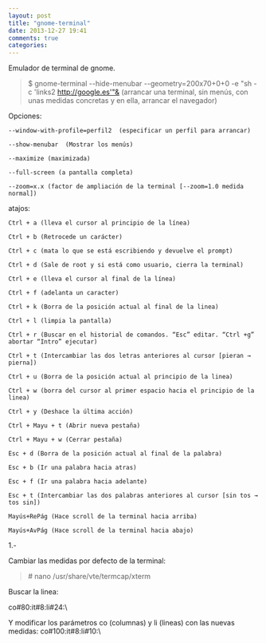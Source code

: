 ```yaml
---
layout: post
title: "gnome-terminal"
date: 2013-12-27 19:41
comments: true
categories: 
---
```

Emulador de terminal de gnome.

>$ gnome-terminal --hide-menubar --geometry=200x70+0+0 -e "sh -c 'links2 http://google.es'"& (arrancar una terminal, sin menús, con unas medidas concretas y en ella, arrancar el navegador)

Opciones:

	--window-with-profile=perfil2  (especificar un perfil para arrancar)

	--show-menubar  (Mostrar los menús)

	--maximize (maximizada)

	--full-screen (a pantalla completa)

	--zoom=x.x (factor de ampliación de la terminal [--zoom=1.0 medida normal])

atajos:

	Ctrl + a (lleva el cursor al principio de la línea)

	Ctrl + b (Retrocede un carácter)

	Ctrl + c (mata lo que se está escribiendo y devuelve el prompt)

	Ctrl + d (Sale de root y si está como usuario, cierra la terminal)

	Ctrl + e (lleva el cursor al final de la línea)

	Ctrl + f (adelanta un caracter)

	Ctrl + k (Borra de la posición actual al final de la linea)

	Ctrl + l (limpia la pantalla)

	Ctrl + r (Buscar en el historial de comandos. “Esc” editar. “Ctrl +g” abortar “Intro” ejecutar)

	Ctrl + t (Intercambiar las dos letras anteriores al cursor [pieran → pierna])

	Ctrl + u (Borra de la posición actual al principio de la linea)

	Ctrl + w (borra del cursor al primer espacio hacia el principio de la linea)

	Ctrl + y (Deshace la última acción)

	Ctrl + Mayu + t (Abrir nueva pestaña)

	Ctrl + Mayu + w (Cerrar pestaña)

	Esc + d (Borra de la posición actual al final de la palabra)

	Esc + b (Ir una palabra hacia atras)

	Esc + f (Ir una palabra hacia adelante)

	Esc + t (Intercambiar las dos palabras anteriores al cursor [sin tos → tos sin])

	Mayús+RePág (Hace scroll de la terminal hacia arriba)

	Mayús+AvPág (Hace scroll de la terminal hacia abajo)

1.-

Cambiar las medidas por defecto de la terminal:

>\# nano /usr/share/vte/termcap/xterm

Buscar la linea:

co#80:it#8:li#24:\

Y modificar los parámetros co (columnas) y li (lineas) con las nuevas medidas: co#100:it#8:li#10:\

